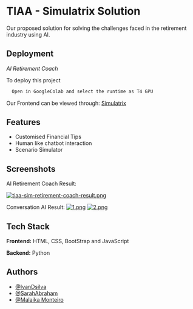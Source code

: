 
# TIAA - Simulatrix Solution

Our proposed solution for solving the challenges faced in the retirement industry using AI.


## Deployment

*AI Retirement Coach*

To deploy this project

```bash
  Open in GoogleColab and select the runtime as T4 GPU
```

Our Frontend can be viewed through: [Simulatrix](https://simulatrix.netlify.app/)


## Features

- Customised Financial Tips
- Human like chatbot interaction
- Scenario Simulator



## Screenshots

AI Retirement Coach Result:

[![tiaa-sim-retirement-coach-result.png](https://i.postimg.cc/jjhWKCgc/tiaa-sim-retirement-coach-result.png)](https://postimg.cc/mctZyZG1)

Conversation AI Result:
[![1.png](https://i.postimg.cc/sxXWgXnd/1.png)](https://postimg.cc/vgJTPQF3)
[![2.png](https://i.postimg.cc/Hx35m599/2.png)](https://postimg.cc/9RRztDSD)


## Tech Stack

**Frontend:** HTML, CSS, BootStrap and JavaScript

**Backend:** Python


## Authors

- [@IvanDsilva](https://www.github.com/IvanDsilva31)
- [@SarahAbraham](https://www.github.com/sarah-abraham)
- [@Malaika Monteiro](https://www.github.com/O-Monteir)

